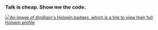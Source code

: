 ### Talk is cheap. Show me the code.

[![An image of @nilliam's Holopin badges, which is a link to view their full Holopin profile](https://holopin.me/nilliam)](https://holopin.io/@nilliam)
